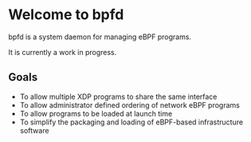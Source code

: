 # Welcome to bpfd

bpfd is a system daemon for managing eBPF programs.

It is currently a work in progress.

## Goals

- To allow multiple XDP programs to share the same interface
- To allow administrator defined ordering of network eBPF programs
- To allow programs to be loaded at launch time
- To simplify the packaging and loading of eBPF-based infrastructure software
